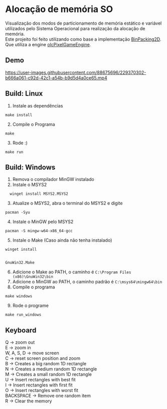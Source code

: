 # Alocação de memória SO

Visualização dos modos de particionamento de memória estático e variável utilizados pelo Sistema Operacional para realização da alocação de memória. <br>
Este projeito foi feito utilizando como base a implementação [BinPacking2D](https://github.com/lucaszm7/AED3_Bin_Packing). Que utiliza a engine [olcPixelGameEngine](https://github.com/OneLoneCoder/olcPixelGameEngine).


## Demo

https://user-images.githubusercontent.com/88675696/229370302-b666a061-c92d-42c1-a54b-b9d5d4a0ce65.mp4


## Build: Linux
 1. Instale as dependências
   ```
   make install
   ```
 2. Compile o Programa 
   ```
   make
   ```
 3. Rode :)
   ```
   make run
   ```

## Build: Windows
  1. Remova o compilador MinGW instalado
  2. Instale o MSYS2
  ```
    winget install MSYS2.MSYS2
  ```
  3. Atualize o MSYS2, abra o terminal do MSYS2 e digite
  ```
  pacman -Syu
  ```
  4. Instale o MinGW pelo MSYS2
  ```
  pacman -S mingw-w64-x86_64-gcc
  ```
  5. Instale o Make (Caso ainda não tenha instalado)
  ```
  winget install 


GnuWin32.Make
  ```
  6. Adicione o Make ao PATH, o caminho é `C:\Program Files (x86)\GnuWin32\bin`
  7. Adicione o MinGW ao PATH, o caminho padrão é `C:\msys64\mingw64\bin`
  8. Compile o programa
  ```
  make windows
  ```
  9. Rode o programe
  ```
  make run_windows
  ```

## Keyboard

Q -> zoom out <br>
E -> zoom in <br>
W, A, S, D -> move screen<br>
C -> reset screen position and zoom<br>
B -> Creates a big random 1D rectangle <br>
N -> Creates a medium random 1D rectangle <br>
M -> Creates a small random 1D rectangle <br>
U -> Insert rectangles with best fit <br>
I -> Insert rectangles with first fit <br>
O -> Insert rectangles with worst fit <br>
BACKSPACE -> Remove one random item <br>
R -> Clear the memory <br>


